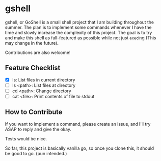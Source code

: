 # gshell

gshell, or GoShell is a small shell project that I am building throughout the summer. The plan is to implement some commands whenever I have the time and slowly increase the complexity of this project. The goal is to try and make this shell as full-featured as possible while not just `exec`ing (This may change in the future).

Contributions are also welcome!

## Feature Checklist

- [x] ls: List files in current directory
- [ ] ls \<path\>: List files at directory
- [ ] cd \<path\>: Change directory
- [ ] cat \<file\>: Print contents of file to stdout

## How to Contribute

If you want to implement a command, please create an issue, and I'll try ASAP to reply and give the okay.

Tests would be nice.

So far, this project is basically vanilla go, so once you clone this, it should be good to go. (pun intended.)